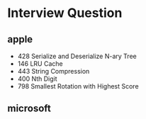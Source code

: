 # Interview Question
## apple
- 428	Serialize and Deserialize N-ary Tree
- 146	LRU Cache
- 443 String Compression
- 400	Nth Digit
- 798	Smallest Rotation with Highest Score
## microsoft


